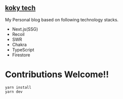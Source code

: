 ## [koky tech](https://kokinagai.com)
My Personal blog based on following technology stacks.

- Next.js(SSG)
- Recoil
- SWR
- Chakra
- TypeScript
- Firestore

# Contributions Welcome!!
```shell
yarn install
yarn dev
```
